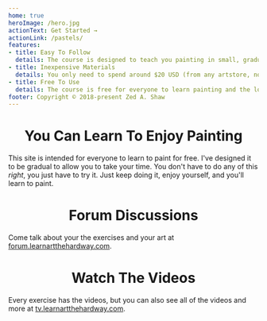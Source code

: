 ```yaml
---
home: true
heroImage: /hero.jpg
actionText: Get Started →
actionLink: /pastels/
features:
- title: Easy To Follow
  details: The course is designed to teach you painting in small, gradual, logical steps.  Every exercise has multiple video demonstrations so you can see exactly who to do it, and includes free photographic references for you to use.
- title: Inexpensive Materials
  details: You only need to spend around $20 USD (from any artstore, not from me) on materials to get started, and the entire course will cost you possibly $100 in materials if you buy everything.
- title: Free To Use
  details: The course is free for everyone to learn painting and the love of making art.  Everything is licensed using Creative Commons licenses.
footer: Copyright © 2018-present Zed A. Shaw
---
```


<h1 style="text-align: center">You Can Learn To Enjoy Painting</h1>

This site is intended for everyone to learn to paint for free.  I've designed it to be gradual to allow you to take your time.  You don't have to do any of this *right*, you just have to try it.  Just keep doing it, enjoy yourself, and you'll learn to paint.  

<h1 style="text-align: center">Forum Discussions</h1>

Come talk about your the exercises and your art at <a href="https://forum.learnartthehardway.com">forum.learnartthehardway.com</a>.


<h1 style="text-align: center">Watch The Videos</h1>

Every exercise has the videos, but you can also see all of the videos and more at <a href="https://tv.learnartthehardway.com">tv.learnartthehardway.com</a>.

